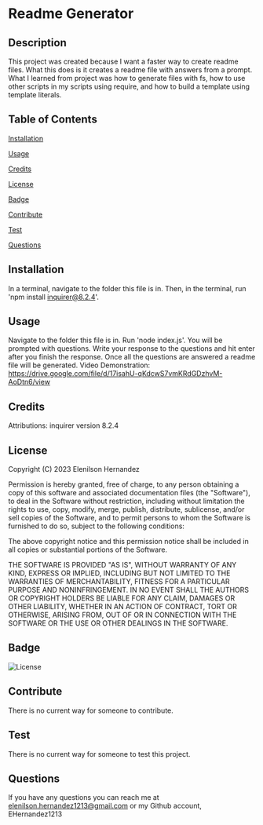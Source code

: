 # Readme Generator

  ## Description

  This project was created because I want a faster way to create readme files.
  What this does is it creates a readme file with answers from a prompt.
  What I learned from project was how to generate files with fs, how to use other scripts in my scripts using require, and how to build a template using template literals.

  ## Table of Contents

  [Installation](#installation)

  [Usage](#usage)
  
  [Credits](#credits)

  [License](#license)

  [Badge](#badge)

  [Contribute](#contribute)

  [Test](#test)

  [Questions](#questions)

  ## Installation

  In a terminal, navigate to the folder this file is in. Then, in the terminal, run 'npm install inquirer@8.2.4'.

  ## Usage

  Navigate to the folder this file is in. Run 'node index.js'. You will be prompted with questions. Write your response to the questions and hit enter after you finish the response. Once all the questions are answered a readme file will be generated.
  Video Demonstration: https://drive.google.com/file/d/17isahU-qKdcwS7vmKRdGDzhvM-AoDtn6/view


  ## Credits

  Attributions: inquirer version 8.2.4
  

  ## License
    
  Copyright (C) 2023 Elenilson Hernandez
    
  Permission is hereby granted, free of charge, to any person obtaining a copy of this software and 
  associated documentation files (the "Software"), to deal in the Software without restriction, 
  including without limitation the rights to use, copy, modify, merge, publish, distribute, sublicense, 
  and/or sell copies of the Software, and to permit persons to whom the Software is furnished to do 
  so, subject to the following conditions:
    
  The above copyright notice and this permission notice shall be included in all copies or substantial
  portions of the Software.

  THE SOFTWARE IS PROVIDED "AS IS", WITHOUT WARRANTY OF ANY KIND, EXPRESS OR
  IMPLIED, INCLUDING BUT NOT LIMITED TO THE WARRANTIES OF MERCHANTABILITY, FITNESS
  FOR A PARTICULAR PURPOSE AND NONINFRINGEMENT. IN NO EVENT SHALL THE AUTHORS
  OR COPYRIGHT HOLDERS BE LIABLE FOR ANY CLAIM, DAMAGES OR OTHER LIABILITY,
  WHETHER IN AN ACTION OF CONTRACT, TORT OR OTHERWISE, ARISING FROM, OUT OF OR IN
  CONNECTION WITH THE SOFTWARE OR THE USE OR OTHER DEALINGS IN THE SOFTWARE.
  

  ## Badge

![License](https://img.shields.io/badge/License-MIT-green)

  ## Contribute

  There is no current way for someone to contribute.

  ## Test

  There is no current way for someone to test this project.

  ## Questions

  If you have any questions you can reach me at elenilson.hernandez1213@gmail.com or my Github account, EHernandez1213
